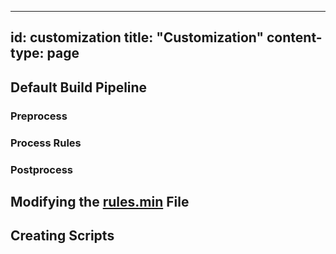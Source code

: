 -----
id: customization
title: "Customization"
content-type: page
-----


## Default Build Pipeline


### Preprocess


### Process Rules


### Postprocess

## Modifying the [rules.min](class:kwd) File

## Creating Scripts
